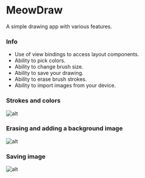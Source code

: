 # MeowDraw
A simple drawing app with various features.

### Info
* Use of view bindings to access layout components.
* Ability to pick colors.
* Ability to change brush size.
* Ability to save your drawing.
* Ability to erase brush strokes.
* Ability to import images from your device.


### Strokes and colors
![alt](https://i.imgur.com/31xYoKd.gif)
### Erasing and adding a background image
![alt](https://i.imgur.com/A1TVPBH.gif)
### Saving image
![alt](https://i.imgur.com/CuGFKjQ.gif)
